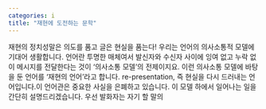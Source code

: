 ```yaml
---
categories: i
title: "재현에 도전하는 문학"
---
```

재현의 정치성말은 의도를 품고 글은 현실을 품는다! 우리는 언어의 의사소통적 모델에 기대어 생활합니다. 언어란 투명한 매체여서 발신자와 수신자 사이에 잉여 없고 누락 없이 메시지를 전달한다는 것이 &lsquo;의사소통 모델&rsquo;의 전제이지요. 이런 의사소통 모델에 바탕을 둔 언어를 &lsquo;재현의 언어&rsquo;라고 합니다. re-presentation, 즉 현실을 다시 드러내는 언어입니다.이 언어관은 중요한 사실을 은폐하고 있습니다. 이 모델 하에서 일어나는 일을 간단히 설명드리겠습니다. 우선 발화자는 자기 할 말의